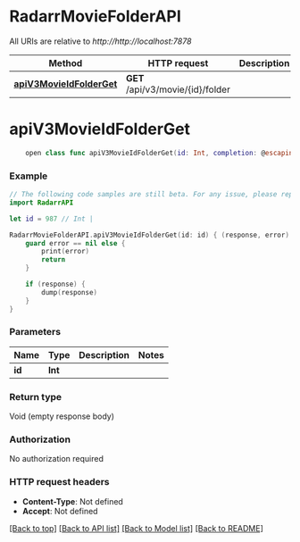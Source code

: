 # RadarrMovieFolderAPI

All URIs are relative to *http://http://localhost:7878*

Method | HTTP request | Description
------------- | ------------- | -------------
[**apiV3MovieIdFolderGet**](RadarrMovieFolderAPI.md#apiv3movieidfolderget) | **GET** /api/v3/movie/{id}/folder | 


# **apiV3MovieIdFolderGet**
```swift
    open class func apiV3MovieIdFolderGet(id: Int, completion: @escaping (_ data: Void?, _ error: Error?) -> Void)
```



### Example
```swift
// The following code samples are still beta. For any issue, please report via http://github.com/OpenAPITools/openapi-generator/issues/new
import RadarrAPI

let id = 987 // Int | 

RadarrMovieFolderAPI.apiV3MovieIdFolderGet(id: id) { (response, error) in
    guard error == nil else {
        print(error)
        return
    }

    if (response) {
        dump(response)
    }
}
```

### Parameters

Name | Type | Description  | Notes
------------- | ------------- | ------------- | -------------
 **id** | **Int** |  | 

### Return type

Void (empty response body)

### Authorization

No authorization required

### HTTP request headers

 - **Content-Type**: Not defined
 - **Accept**: Not defined

[[Back to top]](#) [[Back to API list]](../README.md#documentation-for-api-endpoints) [[Back to Model list]](../README.md#documentation-for-models) [[Back to README]](../README.md)

